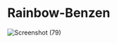 # Rainbow-Benzen

![Screenshot (79)](https://github.com/Amrutakalekar-09/Rainbow-Benzen/assets/162716699/d42dd94c-39bd-4d5f-85eb-0280df96471c)
